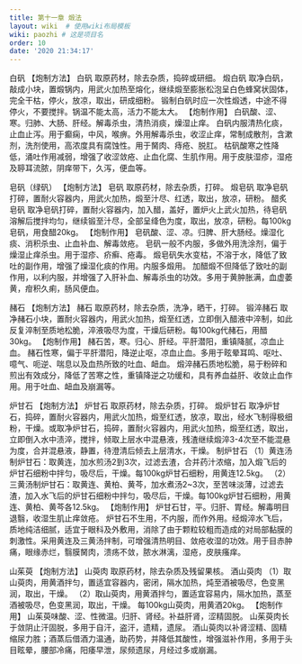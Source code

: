 ```yaml
---
title: 第十一章 煅法
layout: wiki  # 使用wiki布局模板
wiki: paozhi # 这是项目名
order: 10
date: '2020 21:34:17'
---
```


白矾
【炮制方法】
白矾 取原药材，除去杂质，捣碎或研细。
煅白矾 取净白矾，敲成小块，置煅锅内，用武火加热至熔化，继续煅至膨胀松泡呈白色蜂窝状固体，完全干枯，停火，放凉，取出，研成细粉。
锻制白矾时应一次性煅透，中途不得停火，不要搅拌。锅温不能太高，活力不能太大。
【炮制作用】
白矾酸、涩、寒。归肺、大肠、肝经。解毒杀虫，清热消痰，燥湿止痒。
白矾内服清热化痰，止血止泻。用于癫痫，中风，喉痹。外用解毒杀虫，收涩止痒，常制成散剂，含漱剂，洗剂使用，高浓度具有腐蚀性。用于胬肉、痔疮、脱肛。
枯矾酸寒之性降低，涌吐作用减弱，增强了收涩敛疮、止血化腐、生肌作用。用于皮肤湿疹，湿疮及聤耳流脓，阴痒带下，久泻，便血等。

皂矾（绿矾）
【炮制方法】
皂矾 取原药材，除去杂质，打碎。
煅皂矾 取净皂矾打碎，置耐火容器内，用武火加热，煅至汁尽、红透，取出，放凉，研粉。
醋炙皂矾 取净皂矾打碎，置耐火容器内，加入醋，盖好，置炉火上武火加热，待皂矾溶解后搅拌均匀，继续锻至汁尽，全部呈绛色为度，取出，放凉，研粉。每100kg皂矾，用食醋20kg。
【炮制作用】
皂矾酸、涩、凉。归脾、肝大肠经。燥湿化痰、消积杀虫、止血补血、解毒敛疮。
皂矾一般不内服，多做外用洗涂剂，偏于燥湿止痒杀虫。用于湿疹、疥癣、疮毒。
煅皂矾失水变枯，不溶于水，降低了致吐的副作用，增强了燥湿化痰的作用。内服多煅用。
加醋煅不但降低了致吐的副作用，以利内服，并增强了入肝补血、解毒杀虫的功效。多用于黄肿胀满，血虚萎黄，疳积久痢，肠风便血。

赭石
【炮制方法】
赭石 取原药材，除去杂质，洗净，晒干，打碎。
锻淬赭石 取净赭石小块，置耐火容器内，用武火加热，煅至红透，立即倒入醋液中淬制，如此反复淬制至质地松脆，淬液吸尽为度，干燥后研粉。每100kg代赭石，用醋30kg。
【炮制作用】
赭石苦，寒。归心、肝经。平肝潜阳，重镇降腻，凉血止血。
赭石性寒，偏于平肝潜阳，降逆止呕，凉血止血。多用于眩晕耳鸣、呕吐、噫气、呃逆、喘息以及血热所致的吐血、衄血。
煅淬赭石质地松脆，易于粉碎和煎出有效成分，降低了苦寒之性，重镇降逆之功缓和，具有养血益肝、收敛止血作用。用于吐血、衄血及崩漏等。

炉甘石
【炮制方法】
炉甘石 取原药材，除去杂质，打碎。
煅炉甘石 取净炉甘石，捣碎，置耐火容器内，用武火加热，煅至红透，放凉，取出，经水飞制得极细粉，干燥。或取净炉甘石，捣碎，置耐火容器内，用武火加热，煅至红透，取出，立即倒入水中渍淬，搅拌，倾取上层水中混悬液，残渣继续煅淬3-4次至不能混悬为度，合并混悬液，静置，待澄清后倾去上层清水，干燥。
制炉甘石
（1）黄连汤制炉甘石：取黄连，加水煎汤2到3次，过滤去渣，合并药汁浓缩，加入煅飞后的炉甘石细粉中拌匀，吸尽后，干燥。每100kg炉甘石细粉，用黄连12.5kg。
（2）三黄汤制炉甘石：取黄连、黄柏、黄芩，加水煮汤2~3次，至苦味淡薄，过滤去渣，加入水飞后的炉甘石细粉中拌匀，吸尽后，干燥。每100kg炉甘石细粉，用黄连、黄柏、黄芩各12.5kg。
【炮制作用】
炉甘石甘，平。归肝、胃经。解毒明目退翳，收湿生肌止痒敛疮。
炉甘石不生用，不内服，而作外用。经煅淬水飞后，质地纯洁细腻，适宜于眼科及外敷用，消除了由于颗粒较粗而造成的对局部黏膜的刺激性。采用黄连及三黄汤拌制，可增强清热明目、敛疮收湿的功效。用于目赤肿痛，眼缘赤烂，翳膜胬肉，溃疡不敛，脓水淋漓，湿疮，皮肤瘙痒。

山茱萸
【炮制方法】
山萸肉 取原药材，除去杂质及残留果核。
酒山萸肉
（1）取山萸肉，用黄酒拌匀，置适宜容器内，密闭，隔水加热，炖至酒被吸尽，色变黑润，取出，干燥。
（2）取山萸肉，用黄酒拌匀，置适宜容易内，隔水加热，蒸至酒被吸尽，色变黑润，取出，干燥。
每100kg山萸肉，用黄酒20kg。
【炮制作用】
山茱萸味酸、涩、性微温。归肝、肾经。补益肝肾，涩精固脱。
山茱萸肉长于敛阴止汗固脱，多用于自汗，盗汗，遗精，遗尿。
酒山萸肉以补肾涩精、固精缩尿力胜；酒蒸后借酒力温通，助药势，并降低其酸性，增强滋补作用，多用于头目眩晕，腰部冷痛，阳痿早泄，尿频遗尿，月经过多或崩漏。